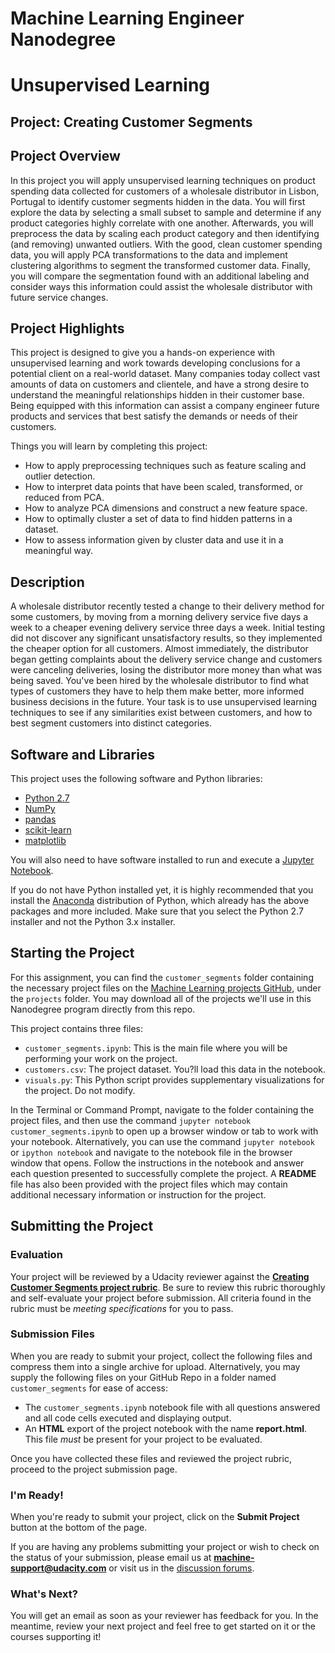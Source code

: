 # Machine Learning Engineer Nanodegree
# Unsupervised Learning
## Project: Creating Customer Segments

## Project Overview
In this project you will apply unsupervised learning techniques on product spending data collected for customers of a wholesale distributor in Lisbon, Portugal to identify customer segments hidden in the data. You will first explore the data by selecting a small subset to sample and determine if any product categories highly correlate with one another. Afterwards, you will preprocess the data by scaling each product category and then identifying (and removing) unwanted outliers. With the good, clean customer spending data, you will apply PCA transformations to the data and implement clustering algorithms to segment the transformed customer data. Finally, you will compare the segmentation found with an additional labeling and consider ways this information could assist the wholesale distributor with future service changes.

## Project Highlights
This project is designed to give you a hands-on experience with unsupervised learning and work towards developing conclusions for a potential client on a real-world dataset. Many companies today collect vast amounts of data on customers and clientele, and have a strong desire to understand the meaningful relationships hidden in their customer base. Being equipped with this information can assist a company engineer future products and services that best satisfy the demands or needs of their customers.

Things you will learn by completing this project:

- How to apply preprocessing techniques such as feature scaling and outlier detection.
- How to interpret data points that have been scaled, transformed, or reduced from PCA.
- How to analyze PCA dimensions and construct a new feature space.
- How to optimally cluster a set of data to find hidden patterns in a dataset.
- How to assess information given by cluster data and use it in a meaningful way.

## Description
A wholesale distributor recently tested a change to their delivery method for some customers, by moving from a morning delivery service five days a week to a cheaper evening delivery service three days a week. Initial testing did not discover any significant unsatisfactory results, so they implemented the cheaper option for all customers. Almost immediately, the distributor began getting complaints about the delivery service change and customers were canceling deliveries, losing the distributor more money than what was being saved. You\'ve been hired by the wholesale distributor to find what types of customers they have to help them make better, more informed business decisions in the future. Your task is to use unsupervised learning techniques to see if any similarities exist between customers, and how to best segment customers into distinct categories.

## Software and Libraries
This project uses the following software and Python libraries:

- [Python 2.7](https://www.python.org/download/releases/2.7/)
- [NumPy](http://www.numpy.org/)
- [pandas](http://pandas.pydata.org/)
- [scikit-learn](http://scikit-learn.org/stable/)
- [matplotlib](http://matplotlib.org/)

You will also need to have software installed to run and execute a [Jupyter Notebook](http://ipython.org/notebook.html).

If you do not have Python installed yet, it is highly recommended that you install the [Anaconda](http://continuum.io/downloads) distribution of Python, which already has the above packages and more included. Make sure that you select the Python 2.7 installer and not the Python 3.x installer.

## Starting the Project

For this assignment, you can find the `customer_segments` folder containing the necessary project files on the [Machine Learning projects GitHub](https://github.com/udacity/machine-learning), under the `projects` folder. You may download all of the projects we\'ll use in this Nanodegree program directly from this repo.

This project contains three files:

- `customer_segments.ipynb`: This is the main file where you will be performing your work on the project.
- `customers.csv`: The project dataset. You?ll load this data in the notebook.
- `visuals.py`: This Python script provides supplementary visualizations for the project. Do not modify.

In the Terminal or Command Prompt, navigate to the folder containing the project files, and then use the command `jupyter notebook customer_segments.ipynb` to open up a browser window or tab to work with your notebook. Alternatively, you can use the command `jupyter notebook` or `ipython notebook` and navigate to the notebook file in the browser window that opens. Follow the instructions in the notebook and answer each question presented to successfully complete the project. A **README** file has also been provided with the project files which may contain additional necessary information or instruction for the project. 

## Submitting the Project

### Evaluation
Your project will be reviewed by a Udacity reviewer against the **<a href="https://review.udacity.com/#!/rubrics/105/view" target="_blank">Creating Customer Segments project rubric</a>**. Be sure to review this rubric thoroughly and self-evaluate your project before submission. All criteria found in the rubric must be *meeting specifications* for you to pass.

### Submission Files
When you are ready to submit your project, collect the following files and compress them into a single archive for upload. Alternatively, you may supply the following files on your GitHub Repo in a folder named `customer_segments` for ease of access:
 - The `customer_segments.ipynb` notebook file with all questions answered and all code cells executed and displaying output.
 - An **HTML** export of the project notebook with the name **report.html**. This file *must* be present for your project to be evaluated.

Once you have collected these files and reviewed the project rubric, proceed to the project submission page.

### I\'m Ready!
When you're ready to submit your project, click on the **Submit Project** button at the bottom of the page.

If you are having any problems submitting your project or wish to check on the status of your submission, please email us at **machine-support@udacity.com** or visit us in the <a href="http://discussions.udacity.com" target="_blank">discussion forums</a>.

### What\'s Next?
You will get an email as soon as your reviewer has feedback for you. In the meantime, review your next project and feel free to get started on it or the courses supporting it!